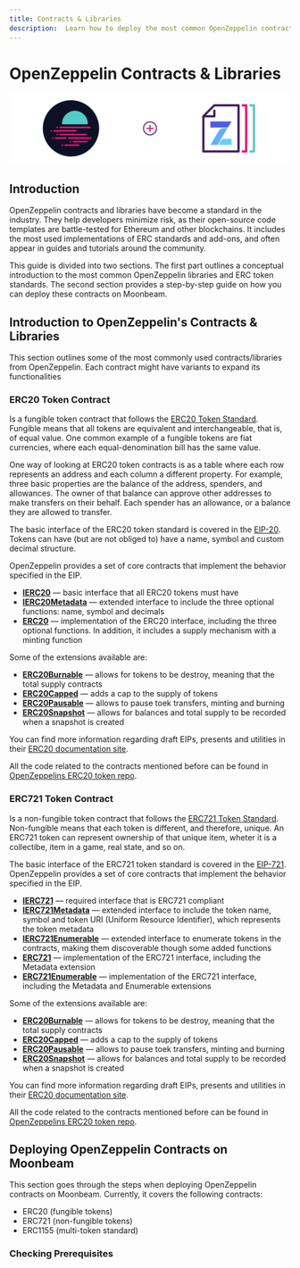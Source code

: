 ```yaml
---
title: Contracts & Libraries
description:  Learn how to deploy the most common OpenZeppelin contracts on Moonbeam thanks to its Ethereum compatibility features
---
```


# OpenZeppelin Contracts & Libraries

![OpenZeppelin Contracts Banner](/images/openzeppelin/ozcontracts-banner.png)

## Introduction

OpenZeppelin contracts and libraries have become a standard in the industry. They help developers minimize risk, as their open-source code templates are battle-tested for Ethereum and other blockchains. It includes the most used implementations of ERC standards and add-ons, and often appear in guides and tutorials around the community.

This guide is divided into two sections. The first part outlines a conceptual introduction to the most common OpenZeppelin libraries and ERC token standards. The second section provides a step-by-step guide on how you can deploy these contracts on Moonbeam. 

## Introduction to OpenZeppelin's Contracts & Libraries

This section outlines some of the most commonly used contracts/libraries from OpenZeppelin. Each contract might have variants to expand its functionalities

### ERC20 Token Contract

Is a fungible token contract that follows the [ERC20 Token Standard](https://ethereum.org/en/developers/docs/standards/tokens/erc-20/). Fungible means that all tokens are equivalent and interchangeable, that is, of equal value. One common example of a fungible tokens are fiat currencies, where each equal-denomination bill has the same value.

One way of looking at ERC20 token contracts is as a table where each row represents an address and each column a different property. For example, three basic properties are the balance of the address, spenders, and allowances. The owner of that balance can approve other addresses to make transfers on their behalf. Each spender has an allowance, or a balance they are allowed to transfer.

The basic interface of the ERC20 token standard is covered in the [EIP-20](https://eips.ethereum.org/EIPS/eip-20). Tokens can have (but are not obliged to) have a name, symbol and custom decimal structure.

OpenZeppelin provides a set of core contracts that implement the behavior specified in the EIP.

 - [**IERC20**](https://docs.openzeppelin.com/contracts/4.x/api/token/erc20#IERC20) — basic interface that all ERC20 tokens must have
 - [**IERC20Metadata**](https://docs.openzeppelin.com/contracts/4.x/api/token/erc20#IERC20Metadata) — extended interface to include the three optional functions: name, symbol and decimals
 - [**ERC20**](https://docs.openzeppelin.com/contracts/4.x/api/token/erc20#ERC20) — implementation of the ERC20 interface, including the three optional functions. In addition, it includes a supply mechanism with a minting function

Some of the extensions available are:

 - [**ERC20Burnable**](https://docs.openzeppelin.com/contracts/4.x/api/token/erc20#ERC20Burnable) — allows for tokens to be destroy, meaning that the total supply contracts
 - [**ERC20Capped**](https://docs.openzeppelin.com/contracts/4.x/api/token/erc20#ERC20Capped) — adds a cap to the supply of tokens
 - [**ERC20Pausable**](https://docs.openzeppelin.com/contracts/4.x/api/token/erc20#ERC20Pausable) — allows to pause toek transfers, minting and burning
 - [**ERC20Snapshot**](https://docs.openzeppelin.com/contracts/4.x/api/token/erc20#ERC20Snapshot) — allows for balances and total supply to be recorded when a snapshot is created

You can find more information regarding draft EIPs, presents and utilities in their [ERC20 documentation site](https://docs.openzeppelin.com/contracts/4.x/erc20).

All the code related to the contracts mentioned before can be found in [OpenZeppelins ERC20 token repo](https://github.com/OpenZeppelin/openzeppelin-contracts/tree/release-v4.1/contracts/token/ERC20).

### ERC721 Token Contract

Is a non-fungible token contract that follows the [ERC721 Token Standard](https://ethereum.org/en/developers/docs/standards/tokens/erc-721/). Non-fungible means that each token is different, and therefore, unique. An ERC721 token can represent ownership of that unique item, wheter it is a collectibe, item in a game, real state, and so on. 

The basic interface of the ERC721 token standard is covered in the [EIP-721](https://eips.ethereum.org/EIPS/eip-721). OpenZeppelin provides a set of core contracts that implement the behavior specified in the EIP.

 - [**IERC721**](https://docs.openzeppelin.com/contracts/4.x/api/token/erc721#IERC721) — required interface that is ERC721 compliant
 - [**IERC721Metadata**](https://docs.openzeppelin.com/contracts/4.x/api/token/erc721#IERC721Metadata) — extended interface to include the token name, symbol and token URI (Uniform Resource Identifier), which represents the token metadata
 - [**IERC721Enumerable**](https://docs.openzeppelin.com/contracts/4.x/api/token/erc721#IERC721Enumerable) — extended interface to enumerate tokens in the contracts, making them discoverable though some added functions
 - [**ERC721**](https://docs.openzeppelin.com/contracts/4.x/api/token/erc721#ERC721) — implementation of the ERC721 interface, including the Metadata extension
 - [**ERC721Enumerable**](https://docs.openzeppelin.com/contracts/4.x/api/token/erc721#ERC721Enumerable) — implementation of the ERC721 interface, including the Metadata and Enumerable extensions

Some of the extensions available are:

 - [**ERC20Burnable**](https://docs.openzeppelin.com/contracts/4.x/api/token/erc20#ERC20Burnable) — allows for tokens to be destroy, meaning that the total supply contracts
 - [**ERC20Capped**](https://docs.openzeppelin.com/contracts/4.x/api/token/erc20#ERC20Capped) — adds a cap to the supply of tokens
 - [**ERC20Pausable**](https://docs.openzeppelin.com/contracts/4.x/api/token/erc20#ERC20Pausable) — allows to pause toek transfers, minting and burning
 - [**ERC20Snapshot**](https://docs.openzeppelin.com/contracts/4.x/api/token/erc20#ERC20Snapshot) — allows for balances and total supply to be recorded when a snapshot is created

You can find more information regarding draft EIPs, presents and utilities in their [ERC20 documentation site](https://docs.openzeppelin.com/contracts/4.x/erc20).

All the code related to the contracts mentioned before can be found in [OpenZeppelins ERC20 token repo](https://github.com/OpenZeppelin/openzeppelin-contracts/tree/release-v4.1/contracts/token/ERC20).






## Deploying OpenZeppelin Contracts on Moonbeam

This section goes through the steps when deploying OpenZeppelin contracts on Moonbeam. Currently, it covers the following contracts:

 - ERC20 (fungible tokens)
 - ERC721 (non-fungible tokens)
 - ERC1155 (multi-token standard)

### Checking Prerequisites